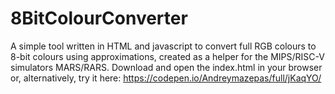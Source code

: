 # 8BitColourConverter
A simple tool written in HTML and javascript to convert full RGB colours to 8-bit colours using approximations, created as a helper for the MIPS/RISC-V simulators MARS/RARS.
Download and open the index.html in your browser or, alternatively, try it here: https://codepen.io/Andreymazepas/full/jKaqYO/
